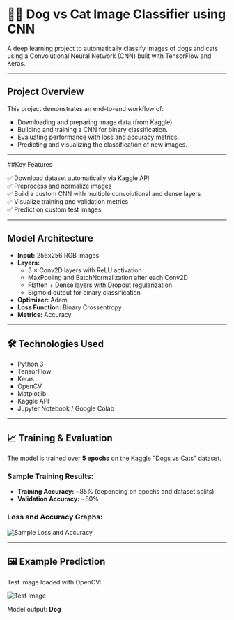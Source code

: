 # 🐶🐱 Dog vs Cat Image Classifier using CNN

A deep learning project to automatically classify images of dogs and cats using a Convolutional Neural Network (CNN) built with TensorFlow and Keras.

---

## Project Overview

This project demonstrates an end-to-end workflow of:

- Downloading and preparing image data (from Kaggle).
- Building and training a CNN for binary classification.
- Evaluating performance with loss and accuracy metrics.
- Predicting and visualizing the classification of new images.

---

##Key Features

✅ Download dataset automatically via Kaggle API  
✅ Preprocess and normalize images  
✅ Build a custom CNN with multiple convolutional and dense layers  
✅ Visualize training and validation metrics  
✅ Predict on custom test images  

---

## Model Architecture

- **Input:** 256x256 RGB images
- **Layers:**
  - 3 × Conv2D layers with ReLU activation
  - MaxPooling and BatchNormalization after each Conv2D
  - Flatten + Dense layers with Dropout regularization
  - Sigmoid output for binary classification
- **Optimizer:** Adam
- **Loss Function:** Binary Crossentropy
- **Metrics:** Accuracy

---

## 🛠️ Technologies Used

- Python 3
- TensorFlow
- Keras
- OpenCV
- Matplotlib
- Kaggle API
- Jupyter Notebook / Google Colab

---

## 📈 Training & Evaluation

The model is trained over **5 epochs** on the Kaggle "Dogs vs Cats" dataset.  

### Sample Training Results:
- **Training Accuracy:** ~85% (depending on epochs and dataset splits)
- **Validation Accuracy:** ~80%

### Loss and Accuracy Graphs:
![Sample Loss and Accuracy](sample_output.png)

---

## 🖼️ Example Prediction

Test image loaded with OpenCV:

![Test Image](example_dog.jpg)

Model output: **Dog**

